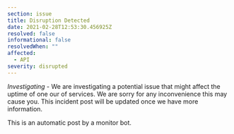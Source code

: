 ```yaml
---
section: issue
title: Disruption Detected
date: 2021-02-28T12:53:30.456925Z
resolved: false
informational: false
resolvedWhen: ""
affected:
  - API
severity: disrupted
---
```

*Investigating* - We are investigating a potential issue that might affect the uptime of one our of services. We are sorry for any inconvenience this may cause you. This incident post will be updated once we have more information.

This is an automatic post by a monitor bot.
        
